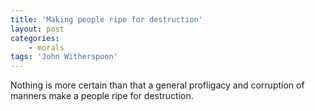 ```yaml
---
title: 'Making people ripe for destruction'
layout: post
categories:
    - morals
tags: 'John Witherspoon'
---
```


Nothing is more certain than that a general profligacy and corruption of manners make a people ripe for destruction.
